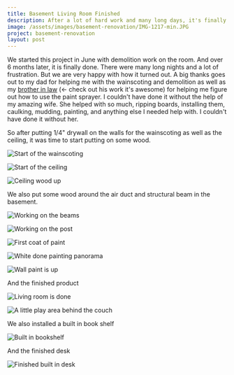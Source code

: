 ```yaml
---
title: Basement Living Room Finished
description: After a lot of hard work and many long days, it's finally done.
image: /assets/images/basement-renovation/IMG-1217-min.JPG
project: basement-renovation
layout: post
---
```


We started this project in June with demolition work on the room. And over 6 months later, it is finally done. There were many long nights and a lot of frustration. But we are very happy with how it turned out. A big thanks goes out to my dad for helping me with the wainscoting and demolition as well as my [brother in law](https://www.facebook.com/jrconstructionwy) (<- check out his work it's awesome) for helping me figure out how to use the paint sprayer. I couldn't have done it without the help of my amazing wife. She helped with so much, ripping boards, installing them, caulking, mudding, painting, and anything else I needed help with. I couldn't have done it without her.

So after putting 1/4" drywall on the walls for the wainscoting as well as the ceiling, it was time to start putting on some wood.

![Start of the wainscoting](/assets/images/basement-renovation/IMG-1153-min.JPG)

![Start of the ceiling](/assets/images/basement-renovation/IMG-1155-min.JPG)

![Ceiling wood up](/assets/images/basement-renovation/IMG-1159-min.JPG)

We also put some wood around the air duct and structural beam in the basement.

![Working on the beams](/assets/images/basement-renovation/IMG-1162-min.JPG)

![Working on the post](/assets/images/basement-renovation/IMG-1164.JPG)

![First coat of paint](/assets/images/basement-renovation/IMG-1209-min.JPG)

![White done painting panorama](/assets/images/basement-renovation/IMG-1211-min.JPG)

![Wall paint is up](/assets/images/basement-renovation/IMG-1212-min.JPG)

And the finished product

![Living room is done](/assets/images/basement-renovation/IMG-1217-min.JPG)

![A little play area behind the couch](/assets/images/basement-renovation/IMG-1218-min.JPG)

We also installed a built in book shelf

![Built in bookshelf](/assets/images/basement-renovation/IMG-1219-min.JPG)

And the finished desk

![Finished built in desk](/assets/images/basement-renovation/IMG-1220-min.JPG)
